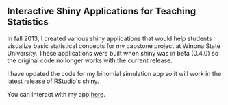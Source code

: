  ## Interactive Shiny Applications for Teaching Statistics
In fall 2013, I created various shiny applications that would help students visualize basic statistical concepts for my capstone project at Winona State University.  These applications were built when shiny was in beta (0.4.0) so the original code no longer works with the current release. 

I have updated the code for my binomial simulation app so it will work in the latest release of RStudio's shiny. 

You can interact with my app [here](https://brehartfiel.shinyapps.io/shiny-for-teaching/).
